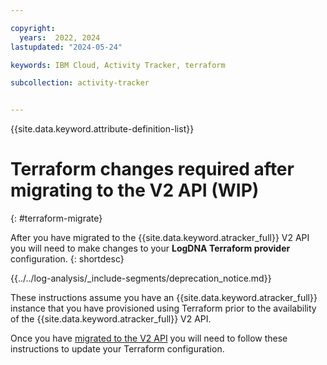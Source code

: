 ```yaml
---

copyright:
  years:  2022, 2024
lastupdated: "2024-05-24"

keywords: IBM Cloud, Activity Tracker, terraform

subcollection: activity-tracker


---
```


{{site.data.keyword.attribute-definition-list}}



# Terraform changes required after migrating to the V2 API (WIP)
{: #terraform-migrate}

After you have migrated to the {{site.data.keyword.atracker_full}} V2 API you will need to make changes to your **LogDNA Terraform provider** configuration.
{: shortdesc}

<!-- Common deprecation statement -->
{{../../log-analysis/_include-segments/deprecation_notice.md}}

These instructions assume you have an {{site.data.keyword.atracker_full}} instance that you have provisioned using Terraform prior to the availability of the {{site.data.keyword.atracker_full}} V2 API.

Once you have [migrated to the V2 API](/docs/activity-tracker?topic=activity-tracker-migrate-resources) you will need to follow these instructions to update your Terraform configuration.
